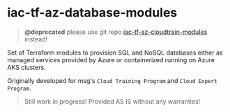 # iac-tf-az-database-modules

> __@deprecated__ please use git repo [iac-tf-az-cloudtrain-modules](https://github.com/msgoat/iac-tf-az-cloudtrain-modules) instead!

Set of Terraform modules to provision SQL and NoSQL databases either as managed services provided by Azure or 
containerized running on Azure AKS clusters.

Originally developed for msg's `Cloud Training Program` and `Cloud Expert Program`.

> Still work in progress! Provided AS IS without any warranties!
